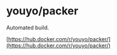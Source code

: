 # youyo/packer

Automated build.

[https://hub.docker.com/r/youyo/packer/](https://hub.docker.com/r/youyo/packer/)
